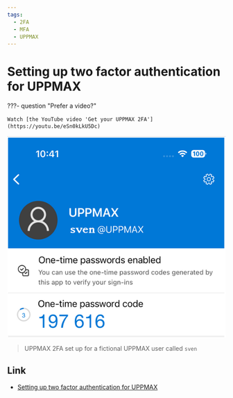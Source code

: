 ```yaml
---
tags:
  - 2FA
  - MFA
  - UPPMAX
---
```


# Setting up two factor authentication for UPPMAX

???- question "Prefer a video?"

    Watch [the YouTube video 'Get your UPPMAX 2FA'](https://youtu.be/eSn0kLkU5Dc)


![UPPMAX 2FA set up for a fictional UPPMAX user called `sven`](./img/uppmax_2fa.png)

> UPPMAX 2FA set up for a fictional UPPMAX user called `sven`

## Link

- [Setting up two factor authentication for UPPMAX](https://www.uu.se/en/centre/uppmax/get-started/2-factor)
